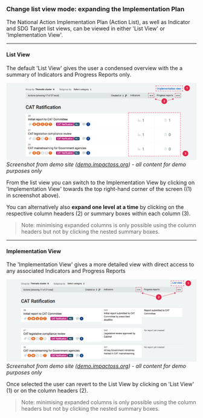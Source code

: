 ### Change list view mode: expanding the Implementation Plan

The National Action Implementation Plan \(Action List\), as well as Indicator and SDG Target list views, can be viewed in either 'List View' or 'Implementation View'.

---

#### List View

The default 'List View' gives the user a condensed overview with the a summary of Indicators and Progress Reports only.

![](/assets/v-impl-list-view.png)  
_Screenshot from demo site \(_[_demo.impactoss.org_](https://demo.impactoss.org)_\) - all content for demo purposes only_

From the list view you can switch to the Implementation View by clicking on 'Implementation View' towards the top right-hand corner of the screen \(\(1\) in screenshot above\).

You can alternatively also **expand one level at a time** by clicking on the respective column headers \(2\) or summary boxes within each column \(3\).

> Note: minimising expanded columns is only possible using the column headers but not by clicking the nested summary boxes.

---

#### Implementation View

The 'Implementation View' gives a more detailed view with direct access to any associated Indicators and Progress Reports

![](/assets/v-impl-extended-view.png)  
_Screenshot from demo site \(_[_demo.impactoss.org_](https://demo.impactoss.org)_\) - all content for demo purposes only_

Once selected the user can revert to the List View by clicking on 'List View' \(1\) or on the column headers \(2\).

> Note: minimising expanded columns is only possible using the column headers but not by clicking the nested summary boxes.



